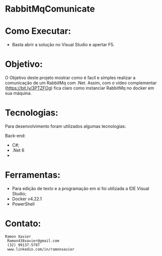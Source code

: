 # RabbitMqComunicate
# Como Executar:
- Basta abrir a solução no Visual Studio e apertar F5.

# Objetivo:
O Objetivo deste projeto mostrar como é facil e simples realizar a comunicação de um RabbitMq com .Net. Assim, com o vídeo complementar (https://bit.ly/3PTZFOg)
fica claro como instanciar RabbitMq no docker em sua máquina.

# Tecnologias:
Para desenvolvimento foram utilizados algumas tecnologias: 

Back-end: 
 - C#;
 - .Net 6
 - 

# Ferramentas:
 - Para edição de texto e a programação em si foi utilizada a IDE Visual Studio; 
 - Docker v4.22.1
 - PowerShell 
 
# Contato: 
	Ramon Xavier
	 Ramon438xavier@gmail.com
	 (32) 99137-5797
	 www.linkedin.com/in/ramonxavier
